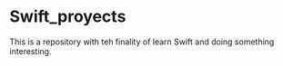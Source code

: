 # Swift_proyects
This is a repository with teh finality of learn Swift and doing something interesting.
